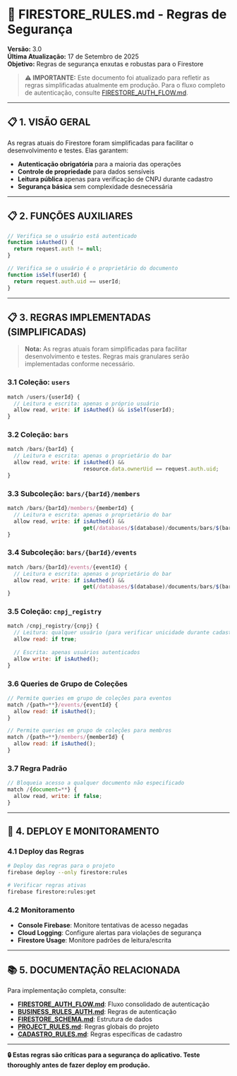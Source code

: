 # 🔐 FIRESTORE_RULES.md - Regras de Segurança

**Versão:** 3.0  
**Última Atualização:** 17 de Setembro de 2025  
**Objetivo:** Regras de segurança enxutas e robustas para o Firestore

> **⚠️ IMPORTANTE:** Este documento foi atualizado para refletir as regras simplificadas atualmente em produção. Para o fluxo completo de autenticação, consulte [FIRESTORE_AUTH_FLOW.md](./FIRESTORE_AUTH_FLOW.md).

---

## 📋 1. VISÃO GERAL

As regras atuais do Firestore foram simplificadas para facilitar o desenvolvimento e testes. Elas garantem:

- **Autenticação obrigatória** para a maioria das operações
- **Controle de propriedade** para dados sensíveis
- **Leitura pública** apenas para verificação de CNPJ durante cadastro
- **Segurança básica** sem complexidade desnecessária

---

## 📋 2. FUNÇÕES AUXILIARES

```javascript
// Verifica se o usuário está autenticado
function isAuthed() {
  return request.auth != null;
}

// Verifica se o usuário é o proprietário do documento
function isSelf(userId) {
  return request.auth.uid == userId;
}
```

---

## 📋 3. REGRAS IMPLEMENTADAS (SIMPLIFICADAS)

> **Nota:** As regras atuais foram simplificadas para facilitar desenvolvimento e testes. Regras mais granulares serão implementadas conforme necessário.

### 3.1 Coleção: `users`

```javascript
match /users/{userId} {
  // Leitura e escrita: apenas o próprio usuário
  allow read, write: if isAuthed() && isSelf(userId);
}
```

### 3.2 Coleção: `bars`

```javascript
match /bars/{barId} {
  // Leitura e escrita: apenas o proprietário do bar
  allow read, write: if isAuthed() && 
                        resource.data.ownerUid == request.auth.uid;
}
```

### 3.3 Subcoleção: `bars/{barId}/members`

```javascript
match /bars/{barId}/members/{memberId} {
  // Leitura e escrita: apenas o proprietário do bar
  allow read, write: if isAuthed() && 
                        get(/databases/$(database)/documents/bars/$(barId)).data.ownerUid == request.auth.uid;
}
```

### 3.4 Subcoleção: `bars/{barId}/events`

```javascript
match /bars/{barId}/events/{eventId} {
  // Leitura e escrita: apenas o proprietário do bar
  allow read, write: if isAuthed() && 
                        get(/databases/$(database)/documents/bars/$(barId)).data.ownerUid == request.auth.uid;
}
```

### 3.5 Coleção: `cnpj_registry`

```javascript
match /cnpj_registry/{cnpj} {
  // Leitura: qualquer usuário (para verificar unicidade durante cadastro)
  allow read: if true;
  
  // Escrita: apenas usuários autenticados
  allow write: if isAuthed();
}
```

### 3.6 Queries de Grupo de Coleções

```javascript
// Permite queries em grupo de coleções para eventos
match /{path=**}/events/{eventId} {
  allow read: if isAuthed();
}

// Permite queries em grupo de coleções para membros  
match /{path=**}/members/{memberId} {
  allow read: if isAuthed();
}
```

### 3.7 Regra Padrão

```javascript
// Bloqueia acesso a qualquer documento não especificado
match /{document=**} {
  allow read, write: if false;
}
```

---

## 🔧 4. DEPLOY E MONITORAMENTO

### 4.1 Deploy das Regras

```bash
# Deploy das regras para o projeto
firebase deploy --only firestore:rules

# Verificar regras ativas
firebase firestore:rules:get
```

### 4.2 Monitoramento

- **Console Firebase**: Monitore tentativas de acesso negadas
- **Cloud Logging**: Configure alertas para violações de segurança
- **Firestore Usage**: Monitore padrões de leitura/escrita

---

## 📚 5. DOCUMENTAÇÃO RELACIONADA

Para implementação completa, consulte:

- **[FIRESTORE_AUTH_FLOW.md](./FIRESTORE_AUTH_FLOW.md)**: Fluxo consolidado de autenticação
- **[BUSINESS_RULES_AUTH.md](./BUSINESS_RULES_AUTH.md)**: Regras de autenticação
- **[FIRESTORE_SCHEMA.md](./FIRESTORE_SCHEMA.md)**: Estrutura de dados
- **[PROJECT_RULES.md](./PROJECT_RULES.md)**: Regras globais do projeto
- **[CADASTRO_RULES.md](./CADASTRO_RULES.md)**: Regras específicas de cadastro

---

**🔒 Estas regras são críticas para a segurança do aplicativo. Teste thoroughly antes de fazer deploy em produção.**